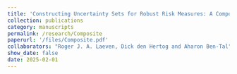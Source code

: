 ```yaml
---
title: 'Constructing Uncertainty Sets for Robust Risk Measures: A Composition of $\phi$-Divergences Approach to Combat Tail Uncertainty'
collection: publications
category: manuscripts
permalink: /research/Composite
paperurl: '/files/Composite.pdf'
collaborators: "Roger J. A. Laeven, Dick den Hertog and Aharon Ben-Tal"
show_date: false
date: 2025-02-01
---
```


